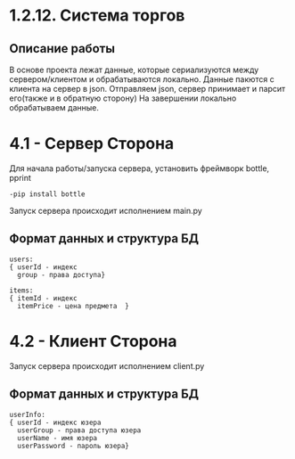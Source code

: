 # 1.2.12. Система торгов
## Описание работы
В основе проекта лежат данные, которые сериализуются между сервером/клиентом и обрабатываются локально.
Данные пакются с клиента на сервер в json.
Отправляем json, сервер принимает и парсит его(также и в обратную сторону)
На завершении локально обрабатываем данные.

# 4.1 - Сервер Сторона
Для начала работы/запуска сервера, установить фреймворк bottle, pprint
```
-pip install bottle
```
Запуск сервера происходит исполнением main.py

## Формат данных и структура БД
```
users:
{ userId - индекс
  group - права доступа}
```
```
items:
{ itemId - индекс
  itemPrice - цена предмета  }
```

# 4.2 - Клиент Сторона
Запуск сервера происходит исполнением client.py

## Формат данных и структура БД
```
userInfo:
{ userId - индекс юзера
  userGroup - права доступа юзера
  userName - имя юзера
  userPassword - пароль юзера}
```

